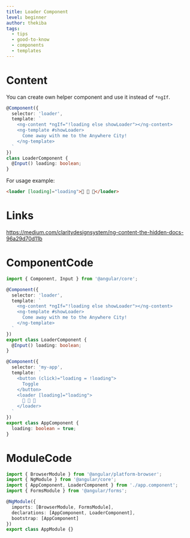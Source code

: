 ```yaml
---
title: Loader Component
level: beginner
author: thekiba
tags:
  - tips
  - good-to-know
  - components
  - templates
---
```


# Content
You can create own helper component and use it instead of `*ngIf`.

```typescript
@Component({
  selector: 'loader',
  template: `
    <ng-content *ngIf="!loading else showLoader"></ng-content>
    <ng-template #showLoader>
      Come away with me to the Anywhere City!
    </ng-template>
  `
})
class LoaderComponent {
  @Input() loading: boolean;
}
```

For usage example:
```html
<loader [loading]="loading">🦊 🦄 🐉</loader>
```

# Links

https://medium.com/claritydesignsystem/ng-content-the-hidden-docs-96a29d70d11b

# ComponentCode
```typescript 
import { Component, Input } from '@angular/core';

@Component({
  selector: 'loader',
  template: `
    <ng-content *ngIf="!loading else showLoader"></ng-content>
    <ng-template #showLoader>
      Come away with me to the Anywhere City!
    </ng-template>
  `
})
export class LoaderComponent {
  @Input() loading: boolean;
}

@Component({
  selector: 'my-app',
  template: `
    <button (click)="loading = !loading">
      Toggle
    </button>
    <loader [loading]="loading">
      🦊 🦄 🐉
    </loader>
  `
})
export class AppComponent {
  loading: boolean = true;
}
```

# ModuleCode
```typescript  
import { BrowserModule } from '@angular/platform-browser';
import { NgModule } from '@angular/core';
import { AppComponent, LoaderComponent } from './app.component';
import { FormsModule } from '@angular/forms';

@NgModule({
  imports: [BrowserModule, FormsModule],
  declarations: [AppComponent, LoaderComponent],
  bootstrap: [AppComponent]
})
export class AppModule {}
```
